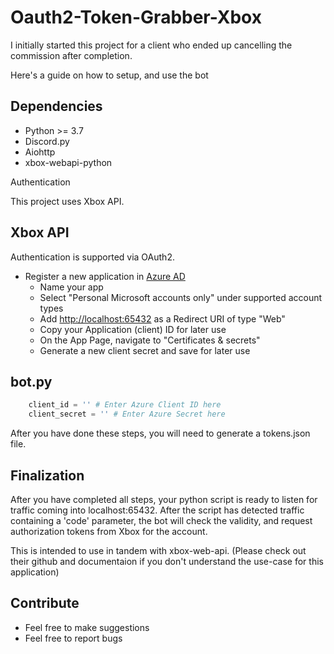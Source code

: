 # Oauth2-Token-Grabber-Xbox

I initially started this project for a client who ended up cancelling the commission after completion.

Here's a guide on how to setup, and use the bot

 ## Dependencies

- Python >= 3.7
- Discord.py
- Aiohttp
- xbox-webapi-python

Authentication

This project uses Xbox API. 

## Xbox API


Authentication is supported via OAuth2.

- Register a new application in [Azure AD](https://portal.azure.com/#blade/Microsoft_AAD_RegisteredApps/ApplicationsListBlade)
  - Name your app
  - Select "Personal Microsoft accounts only" under supported account types
  - Add <http://localhost:65432> as a Redirect URI of type "Web"
  - Copy your Application (client) ID for later use
  - On the App Page, navigate to "Certificates & secrets"
  - Generate a new client secret and save for later use

## bot.py

```py
    client_id = '' # Enter Azure Client ID here
    client_secret = '' # Enter Azure Secret here
```
After you have done these steps, you will need to generate a tokens.json file.

## Finalization

After you have completed all steps, your python script is ready to listen for traffic coming into localhost:65432. After the script has detected traffic containing a 'code' parameter, the bot will check the validity, and request authorization tokens from Xbox for the account.

This is intended to use in tandem with xbox-web-api. (Please check out their github and documentaion if you don't understand the use-case for this application)

## Contribute

- Feel free to make suggestions
- Feel free to report bugs


